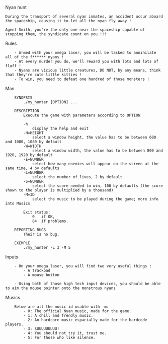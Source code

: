 Nyan hunt

    During the transport of several nyan inmates, an accident occur aboard the spaceship, causing it to let all the nyan fly away !

    Agent Smith, you're the only one near the spaceship capable of stopping them, the syndicate count on you !!!

Rules

        - Armed with your omega laser, you will be tasked to annihilate all of the f****** nyans !
        - At every murder you do, we'll reward you with lots and lots of fluff !
        - Nyans are vicious little creatures, DO NOT, by any means, think that they're cute little kitties !
        - To win, you need to defeat one hundred of those monsters !
Man

        SYNOPSIS
            ./my_hunter [OPTION] ...

        DESCRIPTION
            Execute the game with parameters according to OPTION

            -h
                display the help and exit
            -H=HEIGHT
                select a window height, the value has to be between 600 and 1080, 1080 by default
            -W=WIDTH
                select a window width, the value has to be between 800 and 1920, 1920 by default
            -E=NUMBER
                select how many enemies will appear on the screen at the same time, 4 by defaults
            -L=NUMBER
                select the number of lives, 2 by default
            -S=NUMBER
                select the score needed to win, 100 by defaults (the score shown to the player is multiplied by a thousand)
            -M=ID
                select the music to be played during the game; more info into Musics

            Exit status:
                0   if OK,
                84  if problems.

        REPORTING BUGS
            Their is no bug.

        EXEMPLE
            ./my_hunter -L 3 -M 5
Inputs

        - On your omega laser, you will find two very useful things :
            - A trackpad
            - A mouse button

        - Using both of those high tech input devices, you should be able to aim the mouse pointer onto the monstrous nyans
Musics

        Below are all the music id usable with -m:
            - 0: The official Nyan music, made for the game.
            - 1: A chill and frendly music.
            - 2: An hardcore music espacially made for the hardcode players.
            - 3: SUUUUUUUUU!
            - 4: You should not try it, trust me.
            - 5: For those who like silence.
